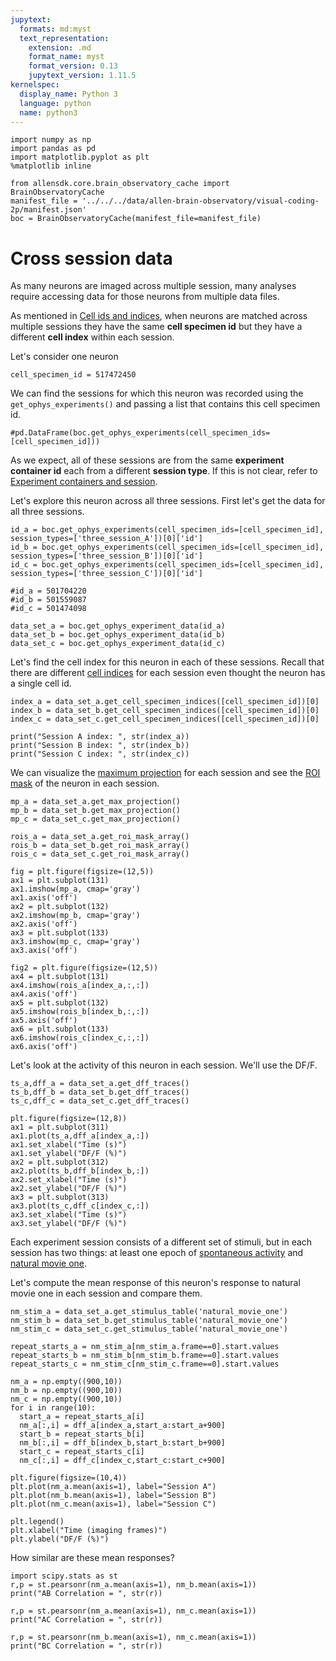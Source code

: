 ```yaml
---
jupytext:
  formats: md:myst
  text_representation:
    extension: .md
    format_name: myst
    format_version: 0.13
    jupytext_version: 1.11.5
kernelspec:
  display_name: Python 3
  language: python
  name: python3
---
```

```{code-cell} ipython3
import numpy as np
import pandas as pd
import matplotlib.pyplot as plt
%matplotlib inline
```
```{code-cell} ipython3
from allensdk.core.brain_observatory_cache import BrainObservatoryCache
manifest_file = '../../../data/allen-brain-observatory/visual-coding-2p/manifest.json'
boc = BrainObservatoryCache(manifest_file=manifest_file)
```

# Cross session data

As many neurons are imaged across multiple session, many analyses require accessing data for those neurons from multiple data files. 

As mentioned in [Cell ids and indices](vc2p-session-data.md), when neurons are matched across multiple sessions they have the same <b>cell specimen id</b> but they have a different <b>cell index</b> within each session. 

Let's consider one neuron

```{code-cell} ipython3
cell_specimen_id = 517472450
```

We can find the sessions for which this neuron was recorded using the `get_ophys_experiments()` and passing a list that contains this cell specimen id.

```{code-cell} ipython3
#pd.DataFrame(boc.get_ophys_experiments(cell_specimen_ids=[cell_specimen_id]))
```

As we expect, all of these sessions are from the same <b>experiment container id</b> each from a different <b>session type</b>. If this is not clear, refer to [Experiment containers and session](experiment_containers_sessions).

Let's explore this neuron across all three sessions. First let's get the data for all three sessions.

```{code-cell} ipython3
id_a = boc.get_ophys_experiments(cell_specimen_ids=[cell_specimen_id], session_types=['three_session_A'])[0]['id']
id_b = boc.get_ophys_experiments(cell_specimen_ids=[cell_specimen_id], session_types=['three_session_B'])[0]['id']
id_c = boc.get_ophys_experiments(cell_specimen_ids=[cell_specimen_id], session_types=['three_session_C'])[0]['id']

#id_a = 501704220
#id_b = 501559087
#id_c = 501474098	

data_set_a = boc.get_ophys_experiment_data(id_a)
data_set_b = boc.get_ophys_experiment_data(id_b)
data_set_c = boc.get_ophys_experiment_data(id_c)
```

Let's find the cell index for this neuron in each of these sessions. Recall that there are different [cell indices](cell_ids_indices) for each session even thought the neuron has a single cell id.

```{code-cell} ipython3
index_a = data_set_a.get_cell_specimen_indices([cell_specimen_id])[0]
index_b = data_set_b.get_cell_specimen_indices([cell_specimen_id])[0]
index_c = data_set_c.get_cell_specimen_indices([cell_specimen_id])[0]

print("Session A index: ", str(index_a))
print("Session B index: ", str(index_b))
print("Session C index: ", str(index_c))
```

We can visualize the [maximum projection](maximum_projection) for each session and see the [ROI mask](roi_mask) of the neuron in each session.

```{code-cell} ipython3
mp_a = data_set_a.get_max_projection()
mp_b = data_set_b.get_max_projection()
mp_c = data_set_c.get_max_projection()

rois_a = data_set_a.get_roi_mask_array()
rois_b = data_set_b.get_roi_mask_array()
rois_c = data_set_c.get_roi_mask_array()

fig = plt.figure(figsize=(12,5))
ax1 = plt.subplot(131)
ax1.imshow(mp_a, cmap='gray')
ax1.axis('off')
ax2 = plt.subplot(132)
ax2.imshow(mp_b, cmap='gray')
ax2.axis('off')
ax3 = plt.subplot(133)
ax3.imshow(mp_c, cmap='gray')
ax3.axis('off')

fig2 = plt.figure(figsize=(12,5))
ax4 = plt.subplot(131)
ax4.imshow(rois_a[index_a,:,:])
ax4.axis('off')
ax5 = plt.subplot(132)
ax5.imshow(rois_b[index_b,:,:])
ax5.axis('off')
ax6 = plt.subplot(133)
ax6.imshow(rois_c[index_c,:,:])
ax6.axis('off')
```

Let's look at the activity of this neuron in each session. We'll use the DF/F.

```{code-cell} ipython3
ts_a,dff_a = data_set_a.get_dff_traces()
ts_b,dff_b = data_set_b.get_dff_traces()
ts_c,dff_c = data_set_c.get_dff_traces()

plt.figure(figsize=(12,8))
ax1 = plt.subplot(311)
ax1.plot(ts_a,dff_a[index_a,:])
ax1.set_xlabel("Time (s)")
ax1.set_ylabel("DF/F (%)")
ax2 = plt.subplot(312)
ax2.plot(ts_b,dff_b[index_b,:])
ax2.set_xlabel("Time (s)")
ax2.set_ylabel("DF/F (%)")
ax3 = plt.subplot(313)
ax3.plot(ts_c,dff_c[index_c,:])
ax3.set_xlabel("Time (s)")
ax3.set_ylabel("DF/F (%)")
```

Each experiment session consists of a different set of stimuli, but in each session has two things: at least one epoch of [spontaneous activity](spontaneous_activity) and [natural movie one](natural_movie).

Let's compute the mean response of this neuron's response to natural movie one in each session and compare them. 

```{code-cell} ipython3
nm_stim_a = data_set_a.get_stimulus_table('natural_movie_one')
nm_stim_b = data_set_b.get_stimulus_table('natural_movie_one')
nm_stim_c = data_set_c.get_stimulus_table('natural_movie_one')

repeat_starts_a = nm_stim_a[nm_stim_a.frame==0].start.values
repeat_starts_b = nm_stim_b[nm_stim_b.frame==0].start.values 
repeat_starts_c = nm_stim_c[nm_stim_c.frame==0].start.values

nm_a = np.empty((900,10))
nm_b = np.empty((900,10))
nm_c = np.empty((900,10))
for i in range(10):
  start_a = repeat_starts_a[i]
  nm_a[:,i] = dff_a[index_a,start_a:start_a+900]
  start_b = repeat_starts_b[i]
  nm_b[:,i] = dff_b[index_b,start_b:start_b+900]
  start_c = repeat_starts_c[i]
  nm_c[:,i] = dff_c[index_c,start_c:start_c+900]

plt.figure(figsize=(10,4))
plt.plot(nm_a.mean(axis=1), label="Session A")
plt.plot(nm_b.mean(axis=1), label="Session B")
plt.plot(nm_c.mean(axis=1), label="Session C")

plt.legend()
plt.xlabel("Time (imaging frames)")
plt.ylabel("DF/F (%)")
```

How similar are these mean responses?

```{code-cell} ipython3
import scipy.stats as st
r,p = st.pearsonr(nm_a.mean(axis=1), nm_b.mean(axis=1))
print("AB Correlation = ", str(r))

r,p = st.pearsonr(nm_a.mean(axis=1), nm_c.mean(axis=1))
print("AC Correlation = ", str(r))

r,p = st.pearsonr(nm_b.mean(axis=1), nm_c.mean(axis=1))
print("BC Correlation = ", str(r))
```

